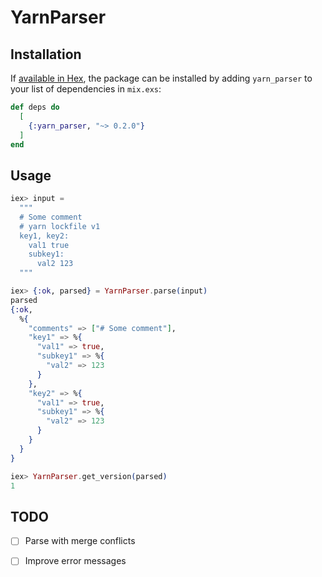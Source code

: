 # YarnParser

## Installation

If [available in Hex](https://hex.pm/docs/publish), the package can be installed
by adding `yarn_parser` to your list of dependencies in `mix.exs`:

```elixir
def deps do
  [
    {:yarn_parser, "~> 0.2.0"}
  ]
end
```

## Usage

```elixir
iex> input = 
  """
  # Some comment
  # yarn lockfile v1
  key1, key2:
    val1 true
    subkey1:
      val2 123
  """

iex> {:ok, parsed} = YarnParser.parse(input)
parsed
{:ok,
  %{
    "comments" => ["# Some comment"],
    "key1" => %{
      "val1" => true,
      "subkey1" => %{
        "val2" => 123
      }
    },
    "key2" => %{
      "val1" => true,
      "subkey1" => %{
        "val2" => 123
      }
    }
  }
}

iex> YarnParser.get_version(parsed)
1
```

## TODO
- [ ] Parse with merge conflicts
- [ ] Improve error messages

